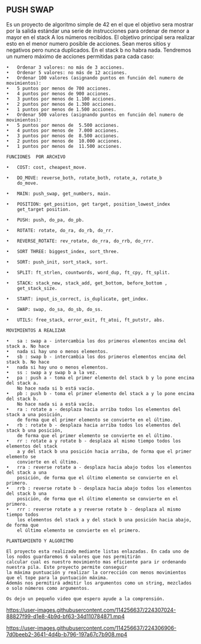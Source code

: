 <h2>PUSH SWAP</h2>

Es un proyecto de algoritmo simple de 42  en el que el objetivo sera mostrar por la salida estándar una serie de instrucciones para ordenar de menor a mayor en el stack A los números recibidos. El objetivo principal sera realizar esto en el menor numero posible de acciones.  Sean meros sitios y negativos pero nunca duplicados. En el stack b no habra nada. Tendremos  un numero máximo de acciones permitidas para cada caso:

	•	Ordenar 3 valores: no más de 3 acciones.
	•	Ordenar 5 valores: no más de 12 acciones.
	•	Ordenar 100 valores (asignando puntos en función del numero de movimientos):
	•	5 puntos por menos de 700 acciones.
	•	4 puntos por menos de 900 acciones.
	•	3 puntos por menos de 1.100 acciones.
	•	2 puntos por menos de 1.300 acciones.
	•	1 puntos por menos de 1.500 acciones.
	•	Ordenar 500 valores (asignando puntos en función del numero de movimientos):
	•	5 puntos por menos de  5.500 acciones.
	•	4 puntos por menos de  7.000 acciones.
	•	3 puntos por menos de  8.500 acciones.
	•	2 puntos por menos de  10.000 acciones.
	•	1 puntos por menos de  11.500 acciones.

	FUNCIONES  POR ARCHIVO

	•	COST: cost, cheapest_move.

	•	DO_MOVE: reverse_both, rotate_both, rotate_a, rotate_b
		do_move.

	•	MAIN: push_swap, get_numbers, main.

	•	POSITION: get_position, get target, position_lowest_index
		get_target position.

	•	PUSH: push, do_pa, do_pb.

	•	ROTATE: rotate, do_ra, do_rb, do_rr.

	•	REVERSE_ROTATE: rev_rotate, do_rra, do_rrb, do_rrr.

	•	SORT THREE: biggest_index, sort_three.

	•	SORT: push_init, sort_stack, sort.

	•	SPLIT: ft_strlen, countwords, word_dup, ft_cpy, ft_split.

	•	STACK: stack_new, stack_add, get_bottom, before_bottom ,
		get_stack_size.

	•	START: input_is_correct, is_duplicate, get_index.

	•	SWAP: swap, do_sa, do_sb, do_ss.

	•	UTILS: free_stack, error_exit, ft_atoi, ft_putstr, abs.

	MOVIMIENTOS A REALIZAR

	•	sa : swap a - intercambia los dos primeros elementos encima del stack a. No hace
	•	nada si hay uno o menos elementos.
	•	sb : swap b - intercambia los dos primeros elementos encima del stack b. No hace
	•	nada si hay uno o menos elementos.
	•	ss : swap a y swap b a la vez.
	•	pa : push a - toma el primer elemento del stack b y lo pone encima del stack a.
		No hace nada si b está vacío.
	•	pb : push b - toma el primer elemento del stack a y lo pone encima del stack b.
		No hace nada si a está vacío.
	•	ra : rotate a - desplaza hacia arriba todos los elementos del stack a una posición,
		de forma que el primer elemento se convierte en el último.
	•	rb : rotate b - desplaza hacia arriba todos los elementos del stack b una posición,
		de forma que el primer elemento se convierte en el último.
	•	rr : rotate a y rotate b - desplaza al mismo tiempo todos los elementos del stack
		a y del stack b una posición hacia arriba, de forma que el primer elemento se
		convierte en el último.
	•	rra : reverse rotate a - desplaza hacia abajo todos los elementos del stack a una
		posición, de forma que el último elemento se convierte en el primero.
	•	rrb : reverse rotate b - desplaza hacia abajo todos los elementos del stack b una
		posición, de forma que el último elemento se convierte en el primero.
	•	rrr : reverse rotate a y reverse rotate b - desplaza al mismo tiempo todos
		los elementos del stack a y del stack b una posición hacia abajo, de forma que
		el último elemento se convierte en el primero.

	PLANTEAMIENTO Y ALGORITMO

	El proyecto esta realizado mediante listas enlazadas. En cada uno de los nodos guardaremos 6 valores que nos permitirán
	calcular cual es nuestro movimiento mas eficiente para ir ordenando nuestra pila. Este proyecto permite conseguir
	la máxima puntuación y realizar la corrección con menos movimientos que el tope para la puntuación máxima. 
	Además nos permitirá admitir los argumentos como un string, mezclados o solo números como argumentos.
	
	Os dejo un pequeño video que espero ayude a la comprensión.



https://user-images.githubusercontent.com/114256637/224307024-88827f99-d1e8-4b9d-bf63-34d110784871.mp4



https://user-images.githubusercontent.com/114256637/224306906-7d0beeb2-3641-4d4b-b796-197a67c7b908.mp4

